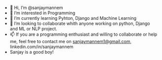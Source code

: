 - 👋 Hi, I’m @sanjaymannem
- 👀 I’m interested in Programming
- 🌱 I’m currently learning Pyhton, Django and Machine Learning
- 💞️ I’m looking to collaborate whith anyone working on python, Django and ML or NLP project.
- 📫 If you are a programming enthusiast and willing to collaborate or help me, feel free to contact me on sanjaymannem1@gmail.com, linkedin.com/in/sanjaymannem
- Sanjay is a good boy!
